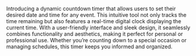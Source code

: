 Introducing a dynamic countdown timer that allows users to set their desired date and time for any event. This intuitive tool not only tracks the time remaining but also features a real-time digital clock displaying the current time. With a user-friendly interface and sleek design, it seamlessly combines functionality and aesthetics, making it perfect for personal or professional use. Whether you’re counting down to a special occasion or managing schedules, this timer keeps you informed and organized.
